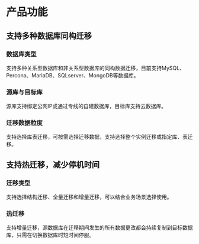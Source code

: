 # 产品功能

## 支持多种数据库同构迁移

### 数据库类型

支持多种关系型数据库和非关系型数据库的同构数据迁移，目前支持MySQL、Percona、MariaDB、SQLserver、MongoDB等数据库。

### 源库与目标库

源库支持绑定公网IP或通过专线的自建数据库，目标库支持云数据库。

### 迁移数据粒度

支持选择库表迁移，可按需选择迁移数据，支持选择整个实例迁移或指定库、表迁移。

## 支持热迁移，减少停机时间

### 迁移类型

支持选择结构迁移、全量迁移和增量迁移，可以结合业务场景选择使用。

### 热迁移

支持增量迁移，源数据库在迁移期间发生的所有数据更改都会持续复制到目标数据库，只需在切换数据库时短时间停服。



